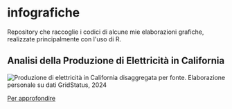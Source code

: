 # infografiche
Repository che raccoglie i codici di alcune mie elaborazioni grafiche, realizzate principalmente con l'uso di R.

## Analisi della Produzione di Elettricità in California

![Produzione di elettricità in California disaggregata per fonte. Elaborazione personale su dati GridStatus, 2024](https://github.com/83221n4ndr34/infografiche/blob/main/mix%20elettrico%20california%20(CAISO)/Canva%20-%20California%2C%20Maggio%202024%20%20Produzione%20elettrica%20disaggregata%20per%20solare%2C%20batterie%2C%20import%20-%20export%2C%20produzione%20rimanente.jpg)

[Per approfondire]([url](https://github.com/83221n4ndr34/infografiche/tree/848b269764b1c4f6e0fc9587b88e764bf977065a/mix%20elettrico%20california%20(CAISO)))

